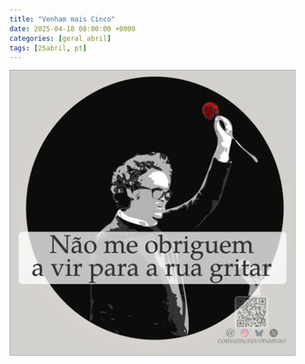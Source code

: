 ```yaml
---
title: "Venham mais Cinco"
date: 2025-04-18 08:00:00 +0000
categories: [geral abril]
tags: [25abril, pt]
---
```


![venham-mais-cinco](/assets/images/venham-mais-cinco.png)

